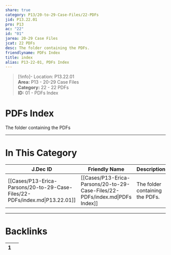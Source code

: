 ```yaml
---  
share: true  
category: P13/20-to-29-Case-Files/22-PDFs  
jid: P13.22.01  
pro: P13  
ac: "22"  
id: "01"  
jarea: 20-29 Case Files  
jcat: 22 PDFs  
desc: The folder containing the PDFs.  
friendlyname: PDFs Index  
title: index  
alias: P13-22-01, PDFs Index  
---  
```

  
>[!info]- Location: P13.22.01  
>**Area:** P13 - 20-29 Case Files  
>**Category:** 22 - 22 PDFs  
>**ID:** 01 - PDFs Index  
  
# PDFs Index  
  
The folder containing the PDFs  
   
  
  
---  
# In This Category  
  
| J.Dec ID                                                                    | Friendly Name                                                                | Description                     |  
| --------------------------------------------------------------------------- | ---------------------------------------------------------------------------- | ------------------------------- |  
| [[Cases/P13-Erica-Parsons/20-to-29-Case-Files/22-PDFs/index.md\|P13.22.01]] | [[Cases/P13-Erica-Parsons/20-to-29-Case-Files/22-PDFs/index.md\|PDFs Index]] | The folder containing the PDFs. |  
  
  
---  
# Backlinks  
<div><table class="dataview table-view-table"><thead class="table-view-thead"><tr class="table-view-tr-header"><th class="table-view-th"><span></span><span class="dataview small-text">1</span></th><th class="table-view-th"><span></span></th></tr></thead><tbody class="table-view-tbody"></tbody></table></div>